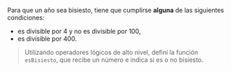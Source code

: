 Para que un año sea bisiesto, tiene que cumplirse **alguna** de las siguientes condiciones:

* es divisible por 4 y no es divisible por 100,
* es divisible por 400.



> Utilizando operadores lógicos de alto nivel, definí la función `esBisiesto`, que recibe un número e indica si es o no bisiesto.
